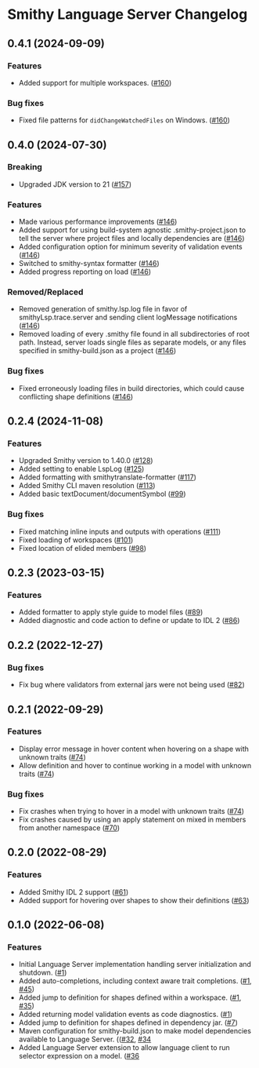 # Smithy Language Server Changelog

## 0.4.1 (2024-09-09)

### Features
* Added support for multiple workspaces. ([#160](https://github.com/smithy-lang/smithy-language-server/pull/160))

### Bug fixes
* Fixed file patterns for `didChangeWatchedFiles` on Windows. ([#160](https://github.com/smithy-lang/smithy-language-server/pull/160))

## 0.4.0 (2024-07-30)

### Breaking
* Upgraded JDK version to 21 ([#157](https://github.com/smithy-lang/smithy-language-server/pull/157))

### Features
* Made various performance improvements ([#146](https://github.com/smithy-lang/smithy-language-server/pull/146))
* Added support for using build-system agnostic .smithy-project.json to tell the server where project files and locally dependencies are ([#146](https://github.com/smithy-lang/smithy-language-server/pull/146))
* Added configuration option for minimum severity of validation events ([#146](https://github.com/smithy-lang/smithy-language-server/pull/146))
* Switched to smithy-syntax formatter ([#146](https://github.com/smithy-lang/smithy-language-server/pull/146))
* Added progress reporting on load ([#146](https://github.com/smithy-lang/smithy-language-server/pull/146))

### Removed/Replaced
* Removed generation of smithy.lsp.log file in favor of smithyLsp.trace.server and sending client logMessage notifications ([#146](https://github.com/smithy-lang/smithy-language-server/pull/146))
* Removed loading of every .smithy file found in all subdirectories of root path. Instead, server loads single files as separate models, or any files specified in smithy-build.json as a project ([#146](https://github.com/smithy-lang/smithy-language-server/pull/146))

### Bug fixes
* Fixed erroneously loading files in build directories, which could cause conflicting shape definitions ([#146](https://github.com/smithy-lang/smithy-language-server/pull/146))

## 0.2.4 (2024-11-08)

### Features
* Upgraded Smithy version to 1.40.0 ([#128](https://github.com/awslabs/smithy-language-server/pull/128))
* Added setting to enable LspLog ([#125](https://github.com/awslabs/smithy-language-server/pull/125))
* Added formatting with smithytranslate-formatter ([#117](https://github.com/awslabs/smithy-language-server/pull/117))
* Added Smithy CLI maven resolution ([#113](https://github.com/awslabs/smithy-language-server/pull/113))
* Added basic textDocument/documentSymbol ([#99](https://github.com/awslabs/smithy-language-server/pull/99))

### Bug fixes
* Fixed matching inline inputs and outputs with operations ([#111](https://github.com/awslabs/smithy-language-server/pull/111))
* Fixed loading of workspaces ([#101](https://github.com/awslabs/smithy-language-server/pull/101))
* Fixed location of elided members ([#98](https://github.com/awslabs/smithy-language-server/pull/98))

## 0.2.3 (2023-03-15)

### Features
* Added formatter to apply style guide to model files ([#89](https://github.com/awslabs/smithy-language-server/pull/89))
* Added diagnostic and code action to define or update to IDL 2 ([#86](https://github.com/awslabs/smithy-language-server/pull/86))

## 0.2.2 (2022-12-27)

### Bug fixes
* Fix bug where validators from external jars were not being used ([#82](https://github.com/awslabs/smithy-language-server/pull/82))

## 0.2.1 (2022-09-29)

### Features
* Display error message in hover content when hovering on a shape with unknown traits ([#74](https://github.com/awslabs/smithy-language-server/pull/74))
* Allow definition and hover to continue working in a model with unknown traits ([#74](https://github.com/awslabs/smithy-language-server/pull/74))

### Bug fixes
* Fix crashes when trying to hover in a model with unknown traits ([#74](https://github.com/awslabs/smithy-language-server/pull/74))
* Fix crashes caused by using an apply statement on mixed in members from another namespace ([#70](https://github.com/awslabs/smithy-language-server/pull/70))

## 0.2.0 (2022-08-29)

### Features
* Added Smithy IDL 2 support ([#61](https://github.com/awslabs/smithy-language-server/pull/61))
* Added support for hovering over shapes to show their definitions ([#63](https://github.com/awslabs/smithy-language-server/pull/63))

## 0.1.0 (2022-06-08)

### Features
* Initial Language Server implementation handling server initialization and shutdown. ([#1](https://github.com/awslabs/smithy-language-server/pull/1))
* Added auto-completions, including context aware trait completions. ([#1](https://github.com/awslabs/smithy-language-server/pull/1), [#45](https://github.com/awslabs/smithy-language-server/pull/45))
* Added jump to definition for shapes defined within a workspace. ([#1](https://github.com/awslabs/smithy-language-server/pull/1), [#35](https://github.com/awslabs/smithy-language-server/pull/35))
* Added returning model validation events as code diagnostics. ([#1](https://github.com/awslabs/smithy-language-server/pull/1))
* Added jump to definition for shapes defined in dependency jar. ([#7](https://github.com/awslabs/smithy-language-server/pull/7))
* Maven configuration for smithy-build.json to make model dependencies available to Language Server. (([#32](https://github.com/awslabs/smithy-language-server/pull/32), [#34](https://github.com/awslabs/smithy-language-server/pull/34)
* Added Language Server extension to allow language client to run selector expression on a model. ([#36](https://github.com/awslabs/smithy-language-server/pull/36) 
